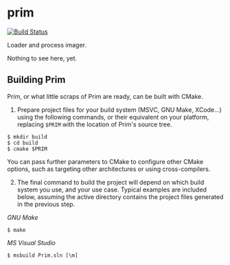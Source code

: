 # prim

[![Build Status](https://dev.azure.com/patha454/Prim/_apis/build/status/patha454.prim?branchName=master)](https://dev.azure.com/patha454/Prim/_build/latest?definitionId=1&branchName=master)

Loader and process imager.

Nothing to see here, yet.

## Building Prim

Prim, or what little scraps of Prim are ready, can be built with CMake.

1. Prepare project files for your build system (MSVC, GNU Make, XCode...) using the following commands, or their equivalent on your platform, replacing `$PRIM` with the location of Prim's source tree.

```
$ mkdir build
$ cd build
$ cmake $PRIM
```

You can pass further parameters to CMake to configure other CMake options, such as targeting other architectures or using cross-compilers.

2. The final command to build the project will depend on which build system you use, and your use case. Typical examples are included below, assuming the active directory contains the project files generated in the previous step.

*GNU Make*
```
$ make
```

*MS Visual Studio*
```
$ msbuild Prim.sln [\m]
```
